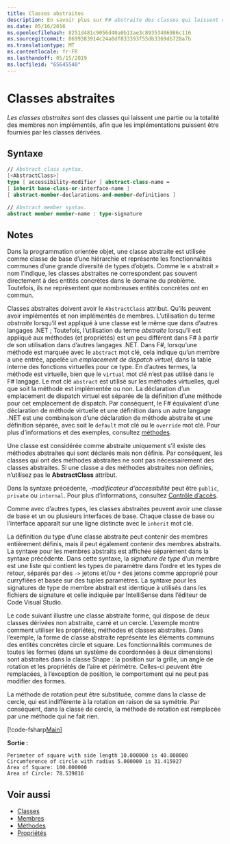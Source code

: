 ```yaml
---
title: Classes abstraites
description: En savoir plus sur F# abstraite des classes qui laissent certains ou tous les membres non implémentés et représentent les fonctionnalités communes d’une grande diversité de types d’objets.
ms.date: 05/16/2016
ms.openlocfilehash: 8251d481c9056d40a0b13ae3c89353406986c116
ms.sourcegitcommit: 8699383914c24a0df033393f55db3369db728a7b
ms.translationtype: MT
ms.contentlocale: fr-FR
ms.lasthandoff: 05/15/2019
ms.locfileid: "65645540"
---
```

# <a name="abstract-classes"></a>Classes abstraites

*Les classes abstraites* sont des classes qui laissent une partie ou la totalité des membres non implémentés, afin que les implémentations puissent être fournies par les classes dérivées.

## <a name="syntax"></a>Syntaxe

```fsharp
// Abstract class syntax.
[<AbstractClass>]
type [ accessibility-modifier ] abstract-class-name =
[ inherit base-class-or-interface-name ]
[ abstract-member-declarations-and-member-definitions ]

// Abstract member syntax.
abstract member member-name : type-signature
```

## <a name="remarks"></a>Notes

Dans la programmation orientée objet, une classe abstraite est utilisée comme classe de base d’une hiérarchie et représente les fonctionnalités communes d’une grande diversité de types d’objets. Comme le « abstrait » nom l’indique, les classes abstraites ne correspondent pas souvent directement à des entités concrètes dans le domaine du problème. Toutefois, ils ne représentent que nombreuses entités concrètes ont en commun.

Classes abstraites doivent avoir le `AbstractClass` attribut. Qu’ils peuvent avoir implémentés et non implémentés de membres. L’utilisation du terme *abstraite* lorsqu’il est appliqué à une classe est le même que dans d’autres langages .NET ; Toutefois, l’utilisation du terme *abstraite* lorsqu’il est appliqué aux méthodes (et propriétés) est un peu différent dans F# à partir de son utilisation dans d’autres langages .NET. Dans F#, lorsqu’une méthode est marquée avec le `abstract` mot clé, cela indique qu’un membre a une entrée, appelée un *emplacement de dispatch virtuel*, dans la table interne des fonctions virtuelles pour ce type. En d’autres termes, la méthode est virtuelle, bien que le `virtual` mot clé n’est pas utilisé dans le F# langage. Le mot clé `abstract` est utilisé sur les méthodes virtuelles, quel que soit la méthode est implémentée ou non. La déclaration d’un emplacement de dispatch virtuel est séparée de la définition d’une méthode pour cet emplacement de dispatch. Par conséquent, le F# équivalent d’une déclaration de méthode virtuelle et une définition dans un autre langage .NET est une combinaison d’une déclaration de méthode abstraite et une définition séparée, avec soit le `default` mot clé ou le `override` mot clé. Pour plus d’informations et des exemples, consultez [méthodes](members/methods.md).

Une classe est considérée comme abstraite uniquement s’il existe des méthodes abstraites qui sont déclarés mais non définis. Par conséquent, les classes qui ont des méthodes abstraites ne sont pas nécessairement des classes abstraites. Si une classe a des méthodes abstraites non définies, n’utilisez pas le **AbstractClass** attribut.

Dans la syntaxe précédente, *-modificateur d’accessibilité* peut être `public`, `private` ou `internal`. Pour plus d’informations, consultez [Contrôle d’accès](access-control.md).

Comme avec d’autres types, les classes abstraites peuvent avoir une classe de base et un ou plusieurs interfaces de base. Chaque classe de base ou l’interface apparaît sur une ligne distincte avec le `inherit` mot clé.

La définition du type d’une classe abstraite peut contenir des membres entièrement définis, mais il peut également contenir des membres abstraits. La syntaxe pour les membres abstraits est affichée séparément dans la syntaxe précédente. Dans cette syntaxe, la *signature de type* d’un membre est une liste qui contient les types de paramètre dans l’ordre et les types de retour, séparés par des `->` jetons et/ou `*` des jetons comme approprié pour curryfiées et basée sur des tuples paramètres. La syntaxe pour les signatures de type de membre abstrait est identique à utilisés dans les fichiers de signature et celle indiquée par IntelliSense dans l’éditeur de Code Visual Studio.

Le code suivant illustre une classe abstraite forme, qui dispose de deux classes dérivées non abstraite, carré et un cercle. L’exemple montre comment utiliser les propriétés, méthodes et classes abstraites. Dans l’exemple, la forme de classe abstraite représente les éléments communs des entités concrètes circle et square. Les fonctionnalités communes de toutes les formes (dans un système de coordonnées à deux dimensions) sont abstraites dans la classe Shape : la position sur la grille, un angle de rotation et les propriétés de l’aire et périmètre. Celles-ci peuvent être remplacées, à l’exception de position, le comportement qui ne peut pas modifier des formes.

La méthode de rotation peut être substituée, comme dans la classe de cercle, qui est indifférente à la rotation en raison de sa symétrie. Par conséquent, dans la classe de cercle, la méthode de rotation est remplacée par une méthode qui ne fait rien.

[!code-fsharp[Main](../../../samples/snippets/fsharp/lang-ref-1/snippet2901.fs)]

**Sortie :**

```
Perimeter of square with side length 10.000000 is 40.000000
Circumference of circle with radius 5.000000 is 31.415927
Area of Square: 100.000000
Area of Circle: 78.539816
```

## <a name="see-also"></a>Voir aussi

- [Classes](classes.md)
- [Membres](members/index.md)
- [Méthodes](members/methods.md)
- [Propriétés](members/Properties.md)
